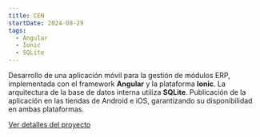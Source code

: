 ```yaml
---
title: CEN
startDate: 2024-08-29
tags:
  - Angular
  - Ionic
  - SQLite
---
```


Desarrollo de una aplicación móvil para la gestión de módulos ERP, implementada con el framework **Angular** y la plataforma **Ionic**. La arquitectura de la base de datos interna utiliza **SQLite**.  Publicación de la aplicación en las tiendas de Android e iOS, garantizando su disponibilidad en ambas plataformas.

[Ver detalles del proyecto](/cen/about)
